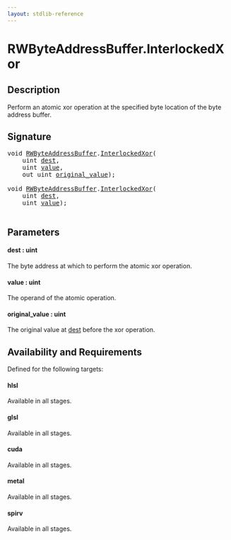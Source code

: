 ```yaml
---
layout: stdlib-reference
---
```


# RWByteAddressBuffer\.InterlockedXor

## Description

Perform an atomic xor operation at the specified byte
location of the byte address buffer.



## Signature 

<pre>
<span class="code_keyword">void</span> <a href="index.html" class="code_type">RWByteAddressBuffer</a>.<a href="interlockedxor-0b.html">InterlockedXor</a>(
    <span class="code_keyword">uint</span> <a href="interlockedxor-0b.html#decl-dest" class="code_param">dest</a>,
    <span class="code_keyword">uint</span> <a href="interlockedxor-0b.html#decl-value" class="code_param">value</a>,
    <span class="code_keyword">out</span> <span class="code_keyword">uint</span> <a href="interlockedxor-0b.html#decl-original_value" class="code_param">original_value</a>);

<span class="code_keyword">void</span> <a href="index.html" class="code_type">RWByteAddressBuffer</a>.<a href="interlockedxor-0b.html">InterlockedXor</a>(
    <span class="code_keyword">uint</span> <a href="interlockedxor-0b.html#decl-dest" class="code_param">dest</a>,
    <span class="code_keyword">uint</span> <a href="interlockedxor-0b.html#decl-value" class="code_param">value</a>);

</pre>

## Parameters

####  <a id="decl-dest"></a>dest  : uint
The byte address at which to perform the atomic xor operation.

####  <a id="decl-value"></a>value  : uint
The operand of the atomic operation.

####  <a id="decl-original_value"></a>original\_value  : uint
The original value at <span class='code'><a href="interlockedxor-0b.html#decl-dest" class="code_param">dest</a></span> before the xor operation.


## Availability and Requirements

Defined for the following targets:

#### hlsl
Available in all stages.

#### glsl
Available in all stages.

#### cuda
Available in all stages.

#### metal
Available in all stages.

#### spirv
Available in all stages.



